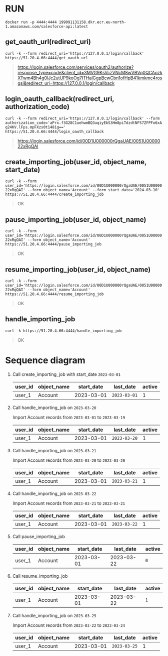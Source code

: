 # RUN

`docker run -p 4444:4444 199091131158.dkr.ecr.eu-north-1.amazonaws.com/salesforce-api:latest`


## get_oauth_url(redirect_uri)
`curl -k --form redirect_uri='https://127.0.0.1/login/callback' https://51.20.4.66:4444/get_oauth_url`

> https://login.salesforce.com/services/oauth2/authorize?response_type=code&client_id=3MVG9KsVczVNcM8wVBVq0QCAozkXTwm4Bh4g0lJc2utUP9koOg7ITHalGgpBcwCbn1ofHpB41kmkmc4rosqsj&redirect_uri=https://127.0.0.1/login/callback


## login_oauth_callback(redirect_uri, authorization_code)
`curl -k --form redirect_uri='https://127.0.0.1/login/callback' --form authorization_code='aPrx.f3G28C1uehwmBQ3uqiyEbS3Hm8piTdzdtNFS7ZFPFo6xAq24KV.lFps.mpFXzs0t1481g==' https://51.20.4.66:4444/login_oauth_callback`

> https://login.salesforce.com/id/00D1U000000rQgaUAE/0051U0000022xRgQAI

## create_importing_job(user_id, object_name, start_date)
`curl -k --form user_id='https://login.salesforce.com/id/00D1U000000rQgaUAE/0051U0000022xRgQAI' --form object_name='Account' --form start_date='2024-03-10' https://51.20.4.66:4444/create_importing_job`

> OK

## pause_importing_job(user_id, object_name)
`curl -k --form user_id='https://login.salesforce.com/id/00D1U000000rQgaUAE/0051U0000022xRgQAI' --form object_name='Account' https://51.20.4.66:4444/pause_importing_job`

> OK

## resume_importing_job(user_id, object_name)
`curl -k --form user_id='https://login.salesforce.com/id/00D1U000000rQgaUAE/0051U0000022xRgQAI' --form object_name='Account' https://51.20.4.66:4444/resume_importing_job`

> OK

## handle_importing_job
`curl -k https://51.20.4.66:4444/handle_importing_job`

> OK



# Sequence diagram

1. Call create_importing_job with start_date `2023-03-01`

    user_id | object_name | start_date | last_date | active
    --- | --- | --- | --- | ---
    user_1 | Account | 2023-03-01 | `2023-03-01` | 1

2. Call handle_importing_job on `2023-03-20`

    Import Account records from `2023-03-01` to `2023-03-19`

    user_id | object_name | start_date | last_date | active
    --- | --- | --- | --- | ---
    user_1 | Account | 2023-03-01 | `2023-03-20` | 1

3. Call handle_importing_job on `2023-03-21`

    Import Account records from `2023-03-20` to `2023-03-20`

    user_id | object_name | start_date | last_date | active
    --- | --- | --- | --- | ---
    user_1 | Account | 2023-03-01 | `2023-03-21` | 1

4. Call handle_importing_job on `2023-03-22`

    Import Account records from `2023-03-21` to `2023-03-21`

    user_id | object_name | start_date | last_date | active
    --- | --- | --- | --- | ---
    user_1 | Account | 2023-03-01 | `2023-03-22` | 1

5. Call pause_importing_job

    user_id | object_name | start_date | last_date | active
    --- | --- | --- | --- | ---
    user_1 | Account | 2023-03-01 | 2023-03-22 | `0`

5. Call resume_importing_job

    user_id | object_name | start_date | last_date | active
    --- | --- | --- | --- | ---
    user_1 | Account | 2023-03-01 | 2023-03-22 | `1`

6. Call handle_importing_job on `2023-03-25`

    Import Account records from `2023-03-22` to `2023-03-24`

    user_id | object_name | start_date | last_date | active
    --- | --- | --- | --- | ---
    user_1 | Account | 2023-03-01 | `2023-03-25` | 1
    